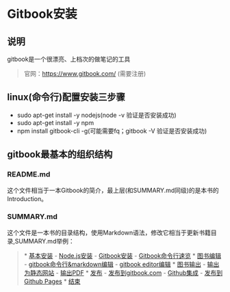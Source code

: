 # Gitbook安装

## 说明
gitbook是一个很漂亮、上档次的做笔记的工具  
> 官网：https://www.gitbook.com/ (需要注册)

## linux(命令行)配置安装三步骤
- sudo apt-get install -y nodejs(node -v 验证是否安装成功)
- sudo apt-get install -y npm
- npm install gitbook-cli -g(可能需要fq；gitbook -V 验证是否安装成功)

## gitbook最基本的组织结构
### README.md
这个文件相当于一本Gitbook的简介，最上层(和SUMMARY.md同级)的是本书的Introduction。
### SUMMARY.md
这个文件是一本书的目录结构，使用Markdown语法，修改它相当于更新书籍目录,SUMMARY.md举例：   

>\* [基本安装](howtouse/README.md)
> \- [Node.js安装](howtouse/Nodejsinstall.md)
> \- [Gitbook安装](howtouse/gitbookinstall.md)
> \- [Gitbook命令行速览](howtouse/gitbookcli.md)
>\* [图书编辑](book/README.md)
> \- [gitbook命令行&markdown编辑](book/gitbook-cli.md)
> \- [gitbook editor编辑](book/editor.md)
>\* [图书输出](output/README.md)
> \- [输出为静态网站](output/outfile.md)
> \- [输出PDF](output/pdfandebook.md)
>\* [发布](publish/README.md)
>  \- [发布到gitbook.com](publish/gitbook.md)
>  \- [Github集成](publish/github.md)
>  \- [发布到Github Pages](publish/gitpages.md)
>\* [结束](end/README.md)


